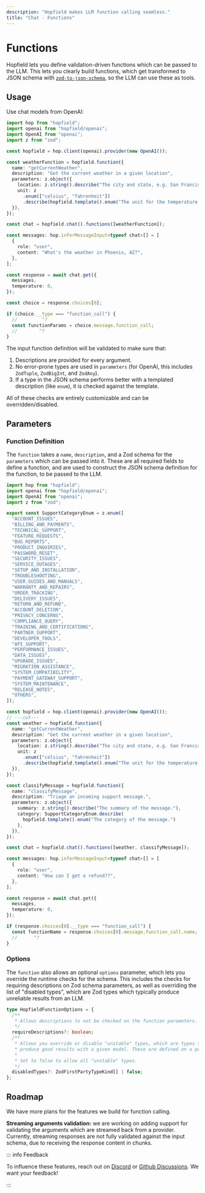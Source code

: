 ```yaml
---
description: "Hopfield makes LLM function calling seamless."
title: "Chat - Functions"
---
```


# Functions

Hopfield lets you define validation-driven functions which can be passed to the LLM.
This lets you clearly build functions, which get transformed to JSON schema with
[`zod-to-json-schema`](https://github.com/StefanTerdell/zod-to-json-schema), so
the LLM can use these as tools.

## Usage

Use chat models from OpenAI:

```ts twoslash
import hop from "hopfield";
import openai from "hopfield/openai";
import OpenAI from "openai";
import z from "zod";

const hopfield = hop.client(openai).provider(new OpenAI());

const weatherFunction = hopfield.function({
  name: "getCurrentWeather",
  description: "Get the current weather in a given location",
  parameters: z.object({
    location: z.string().describe("The city and state, e.g. San Francisco, CA"),
    unit: z
      .enum(["celsius", "fahrenheit"])
      .describe(hopfield.template().enum("The unit for the temperature.")),
  }),
});

const chat = hopfield.chat().functions([weatherFunction]);

const messages: hop.inferMessageInput<typeof chat>[] = [
  {
    role: "user",
    content: "What's the weather in Phoenix, AZ?",
  },
];

const response = await chat.get({
  messages,
  temperature: 0,
});

const choice = response.choices[0];

if (choice.__type === "function_call") {
  //         ^?
  const functionParams = choice.message.function_call;
  //        ^?
}
```

The input function definition will be validated to make sure that:

1. Descriptions are provided for every argument.
2. No error-prone types are used in `parameters` (for OpenAI, this includes `ZodTuple`, `ZodBigInt`, and `ZodAny`).
3. If a type in the JSON schema performs better with a templated description (like `enum`), it is checked against the template.

All of these checks are entirely customizable and can be overridden/disabled.

## Parameters

### Function Definition

The `function` takes a `name`, `description`, and a Zod schema
for the `parameters` which can be passed into it. These are all required fields to define a function,
and are used to construct the JSON schema definition for the function, to be passed to the LLM.

```ts twoslash
import hop from "hopfield";
import openai from "hopfield/openai";
import OpenAI from "openai";
import z from "zod";

export const SupportCategoryEnum = z.enum([
  "ACCOUNT_ISSUES",
  "BILLING_AND_PAYMENTS",
  "TECHNICAL_SUPPORT",
  "FEATURE_REQUESTS",
  "BUG_REPORTS",
  "PRODUCT_INQUIRIES",
  "PASSWORD_RESET",
  "SECURITY_ISSUES",
  "SERVICE_OUTAGES",
  "SETUP_AND_INSTALLATION",
  "TROUBLESHOOTING",
  "USER_GUIDES_AND_MANUALS",
  "WARRANTY_AND_REPAIRS",
  "ORDER_TRACKING",
  "DELIVERY_ISSUES",
  "RETURN_AND_REFUND",
  "ACCOUNT_DELETION",
  "PRIVACY_CONCERNS",
  "COMPLIANCE_QUERY",
  "TRAINING_AND_CERTIFICATIONS",
  "PARTNER_SUPPORT",
  "DEVELOPER_TOOLS",
  "API_SUPPORT",
  "PERFORMANCE_ISSUES",
  "DATA_ISSUES",
  "UPGRADE_ISSUES",
  "MIGRATION_ASSISTANCE",
  "SYSTEM_COMPATIBILITY",
  "PAYMENT_GATEWAY_SUPPORT",
  "SYSTEM_MAINTENANCE",
  "RELEASE_NOTES",
  "OTHERS",
]);

const hopfield = hop.client(openai).provider(new OpenAI());
// ---cut---
const weather = hopfield.function({
  name: "getCurrentWeather",
  description: "Get the current weather in a given location",
  parameters: z.object({
    location: z.string().describe("The city and state, e.g. San Francisco, CA"),
    unit: z
      .enum(["celsius", "fahrenheit"])
      .describe(hopfield.template().enum("The unit for the temperature.")),
  }),
});

const classifyMessage = hopfield.function({
  name: "classifyMessage",
  description: "Triage an incoming support message.",
  parameters: z.object({
    summary: z.string().describe("The summary of the message."),
    category: SupportCategoryEnum.describe(
      hopfield.template().enum("The category of the message.")
    ),
  }),
});

const chat = hopfield.chat().functions([weather, classifyMessage]);

const messages: hop.inferMessageInput<typeof chat>[] = [
  {
    role: "user",
    content: "How can I get a refund??",
  },
];

const response = await chat.get({
  messages,
  temperature: 0,
});

if (response.choices[0].__type === "function_call") {
  const functionName = response.choices[0].message.function_call.name;
  //      ^?
}
```

### Options

The `function` also allows an optional `options` parameter, which lets you override the runtime checks for the
schema. This includes the checks for requiring descriptions on Zod schema parameters, as well as overriding the
list of "disabled types", which are Zod types which typically produce unreliable results from an LLM.

```ts
type HopfieldFunctionOptions = {
  /**
   * Allows descriptions to not be checked on the function parameters. This defaults to `true`.
   */
  requireDescriptions?: boolean;
  /**
   * Allows you override or disable "unstable" types, which are types that do not typically
   * produce good results with a given model. These are defined on a per-model basis.
   *
   * Set to false to allow all "unstable" types.
   */
  disabledTypes?: ZodFirstPartyTypeKind[] | false;
};
```

## Roadmap

We have more plans for the features we build for function calling.

**Streaming arguments validation:** we are working on adding support for validating the arguments which are
streamed back from a provider. Currently, streaming responses are not fully validated against the input schema,
due to receiving the response content in chunks.

::: info Feedback

To influence these features, reach out on [Discord](https://discord.gg/2hag5fc6) or
[Github Discussions](https://github.com/propology/hopfield/discussions).
We want your feedback!

:::
